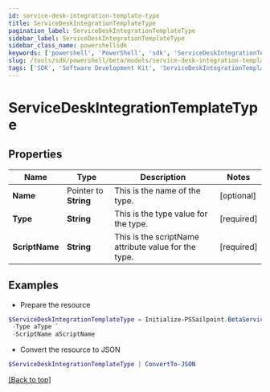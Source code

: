 ```yaml
---
id: service-desk-integration-template-type
title: ServiceDeskIntegrationTemplateType
pagination_label: ServiceDeskIntegrationTemplateType
sidebar_label: ServiceDeskIntegrationTemplateType
sidebar_class_name: powershellsdk
keywords: ['powershell', 'PowerShell', 'sdk', 'ServiceDeskIntegrationTemplateType'] 
slug: /tools/sdk/powershell/beta/models/service-desk-integration-template-type
tags: ['SDK', 'Software Development Kit', 'ServiceDeskIntegrationTemplateType']
---
```



# ServiceDeskIntegrationTemplateType

## Properties

Name | Type | Description | Notes
------------ | ------------- | ------------- | -------------
**Name** |  Pointer to **String** | This is the name of the type. | [optional] 
**Type** |  **String** | This is the type value for the type. | [required]
**ScriptName** |  **String** | This is the scriptName attribute value for the type. | [required]

## Examples

- Prepare the resource
```powershell
$ServiceDeskIntegrationTemplateType = Initialize-PSSailpoint.BetaServiceDeskIntegrationTemplateType  -Name aName `
 -Type aType `
 -ScriptName aScriptName
```

- Convert the resource to JSON
```powershell
$ServiceDeskIntegrationTemplateType | ConvertTo-JSON
```


[[Back to top]](#) 

